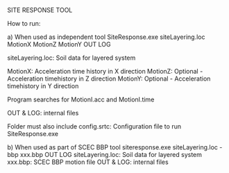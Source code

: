 SITE RESPONSE TOOL

How to run:

a) When used as independent tool
SiteResponse.exe siteLayering.loc MotionX MotionZ MotionY OUT LOG

siteLayering.loc: Soil data for layered system

MotionX: Acceleration time history in X direction
MotionZ: Optional - Acceleration timehistory in Z direction
MotionY: Optional - Acceleration timehistory in Y direction

Program searches for MotionI.acc and MotionI.time

OUT & LOG: internal files

Folder must also include 
config.srtc: Configuration file to run SiteResponse.exe

b) When used as part of SCEC BBP tool
siteresponse.exe siteLayering.loc -bbp xxx.bbp OUT LOG
siteLayering.loc: Soil data for layered system
xxx.bbp: SCEC BBP motion file
OUT & LOG: internal files
